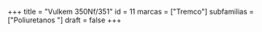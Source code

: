 +++
title = "Vulkem 350Nf/351"
id = 11
marcas = ["Tremco"]
subfamilias = ["Poliuretanos	"]
draft = false
+++

<!--more-->
